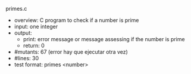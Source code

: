 primes.c
 - overview: C program to check if a number is prime
 - input: one integer
 - output: 
     - print: error message or message assessing if the number is prime
     - return: 0
 - #mutants: 67 (error hay que ejecutar otra vez)
 - #lines: 30
 - test format: primes \<number\>